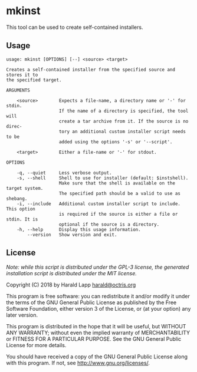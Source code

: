 # mkinst

This tool can be used to create self-contained installers.

## Usage

    usage: mkinst [OPTIONS] [--] <source> <target>

    Creates a self-contained installer from the specified source and stores it to
    the specified target.

    ARGUMENTS

        <source>        Expects a file-name, a directory name or '-' for stdin.
                        If the name of a directory is specified, the tool will
                        create a tar archive from it. If the source is no direc-
                        tory an additional custom installer script needs to be
                        added using the options '-s' or '--script'.

        <target>        Either a file-name or '-' for stdout.

    OPTIONS

        -q, --quiet     Less verbose output.
        -s, --shell     Shell to use for installer (default: $instshell).
                        Make sure that the shell is available on the target system.
                        The specified path should be a valid to use as shebang.
        -i, --include   Additional custom installer script to include. This option
                        is required if the source is either a file or stdin. It is
                        optional if the source is a directory.
        -h, --help      Display this usage information.
            --version   Show version and exit.

## License

*Note: while this script is distributed under the GPL-3 license, the generated
installation script is distributed under the MIT license.*

Copyright (C) 2018 by Harald Lapp <harald@octris.org>

This program is free software: you can redistribute it and/or modify it under the terms of the GNU General Public License as published by the Free Software Foundation, either version 3 of the License, or (at your option) any later version.

This program is distributed in the hope that it will be useful, but WITHOUT ANY WARRANTY; without even the implied warranty of MERCHANTABILITY or FITNESS FOR A PARTICULAR PURPOSE. See the GNU General Public License for more details.

You should have received a copy of the GNU General Public License along with this program. If not, see <http://www.gnu.org/licenses/>.
